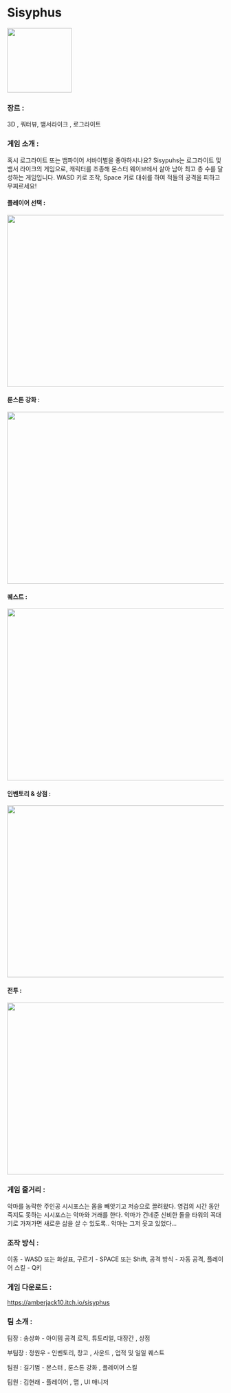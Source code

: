 # Sisyphus 
<img src="https://github.com/Amberjack10/Sisyphus/assets/54103715/eef23534-ba2d-4e8d-912c-6a60d7d53acb" width="150" height="150">

### 장르 : 
 3D , 쿼터뷰, 뱀서라이크 , 로그라이트

### 게임 소개 :
혹시 로그라이트 또는 뱀파이어 서바이벌을 좋아하시나요? Sisypuhs는 로그라이트 및 뱀서 라이크의 게임으로, 캐릭터를 조종해 몬스터 웨이브에서 살아 남아 최고 층 수를 달성하는 게임입니다. WASD 키로 조작, Space 키로 대쉬를 하여 적들의 공격을 피하고 무찌르세요!
#### 플레이어 선택 :
<img src="https://github.com/Amberjack10/Sisyphus/assets/54103715/6d024c00-cc13-48e2-812e-5f81242bae46" width="700" height="400">

#### 룬스톤 강화 :
<img src="https://github.com/Amberjack10/Sisyphus/assets/54103715/54852f17-86de-4587-a274-e22e12df91dd" width="700" height="400">

#### 퀘스트 :
<img src="https://github.com/Amberjack10/Sisyphus/assets/54103715/1afb15ac-3f08-42ff-82eb-dce5085ac558" width="700" height="400">

#### 인벤토리 & 상점 :
<img src="https://github.com/Amberjack10/Sisyphus/assets/54103715/6f1506e1-5232-4b64-bb3f-f4a479af40f7" width="700" height="400">

#### 전투 :
<img src="https://github.com/Amberjack10/Sisyphus/assets/54103715/26f7d8a7-263f-4e83-b188-f868a8ec4835" width="700" height="400">
 
### 게임 줄거리 : 
악마를 농락한 주인공 시시포스는 몸을 빼앗기고 저승으로 끌려왔다. 영겁의 시간 동안 죽지도 못하는 시시포스는 악마와 거래를 한다. 악마가 건네준 신비한 돌을 타워의 꼭대기로 가져가면 새로운 삶을 살 수 있도록.. 악마는 그저 웃고 있었다…

### 조작 방식 :
이동 - WASD 또는 화살표, 구르기 - SPACE 또는 Shift, 공격 방식 - 자동 공격, 플레이어 스킬 - Q키

### 게임 다운로드 : 
https://amberjack10.itch.io/sisyphus

### 팀 소개 :

팀장 : 송상화 - 아이템 공격 로직, 튜토리얼, 대장간 , 상점
 
부팀장 : 정원우 - 인벤토리, 창고 , 사운드 , 업적 및 일일 퀘스트

팀원 : 길기범 - 몬스터 , 룬스톤 강화 , 플레이어 스킬 

팀원 : 김현래 - 플레이어 , 맵 , UI 매니저

